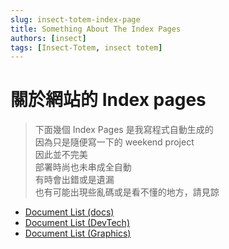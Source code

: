 ```yaml
---
slug: insect-totem-index-page
title: Something About The Index Pages 
authors: [insect]
tags: [Insect-Totem, insect totem]
---
```


# 關於網站的 Index pages
> 下面幾個 Index Pages 是我寫程式自動生成的  
> 因為只是隨便寫一下的 weekend project    
> 因此並不完美  
> 部署時尚也未串成全自動    
> 有時會出錯或是遺漏  
> 也有可能出現些亂碼或是看不懂的地方，請見諒  

* [Document List (docs)](https://insect-totem.net/docs/docs-map)
* [Document List (DevTech)](https://insect-totem.net/docs/DevTech/docs-map)
* [Document List (Graphics)](https://insect-totem.net/docs/Graphics/docs-map)



